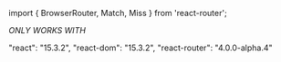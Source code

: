 import { BrowserRouter, Match, Miss } from 'react-router';

<BrowserRouter>
  <div>
    <Match exactly pattern="/" component={Login}/>
    <Match pattern="/top" component={App} />
    <Miss component={NotFound} />
  </div>
</BrowserRouter>

*ONLY WORKS WITH*

"react": "15.3.2",
"react-dom": "15.3.2",
"react-router": "4.0.0-alpha.4"
